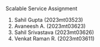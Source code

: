 Scalable Service Assignment
1. Sahil Gupta (2023mt03523)
2. Avaneesh A. (2023mt03623)
3. Sahil Srivastava (2023mt03626)
4. Venkat Raman R. (2023mt03611)